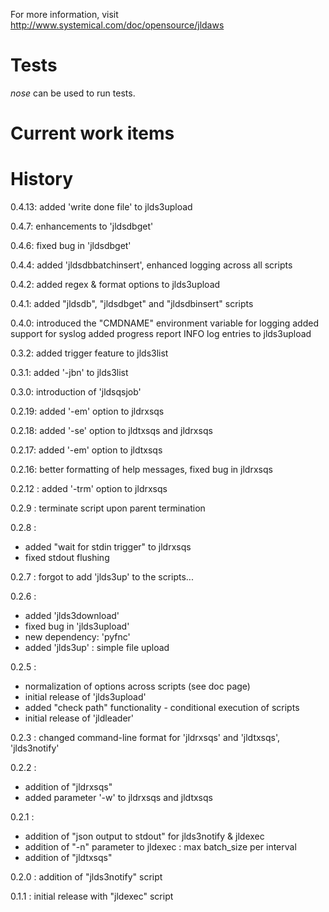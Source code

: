 For more information, visit http://www.systemical.com/doc/opensource/jldaws


Tests
=====

*nose* can be used to run tests.

Current work items
==================



History
=======

0.4.13: added 'write done file' to jlds3upload

0.4.7: enhancements to 'jldsdbget'

0.4.6: fixed bug in 'jldsdbget'

0.4.4: added 'jldsdbbatchinsert', enhanced logging across all scripts

0.4.2: added regex & format options to jlds3upload

0.4.1: added "jldsdb", "jldsdbget" and "jldsdbinsert" scripts

0.4.0: introduced the "CMDNAME" environment variable for logging
       added support for syslog
       added progress report INFO log entries to jlds3upload

0.3.2: added trigger feature to jlds3list

0.3.1: added '-jbn' to jlds3list

0.3.0: introduction of 'jldsqsjob'

0.2.19: added '-em' option to jldrxsqs

0.2.18: added '-se' option to jldtxsqs and jldrxsqs

0.2.17: added '-em' option to jldtxsqs

0.2.16: better formatting of help messages, fixed bug in jldrxsqs

0.2.12 : added '-trm' option to jldrxsqs

0.2.9 : terminate script upon parent termination

0.2.8 :

* added "wait for stdin trigger" to jldrxsqs
* fixed stdout flushing

0.2.7 : forgot to add 'jlds3up' to the scripts...

0.2.6 :

* added 'jlds3download'
* fixed bug in 'jlds3upload'
* new dependency: 'pyfnc'
* added 'jlds3up' : simple file upload

0.2.5 : 

* normalization of options across scripts (see doc page)
* initial release of 'jlds3upload'
* added "check path" functionality - conditional execution of scripts
* initial release of 'jldleader'

0.2.3 : changed command-line format for 'jldrxsqs' and 'jldtxsqs', 'jlds3notify'

0.2.2 :

* addition of "jldrxsqs"
* added parameter '-w' to jldrxsqs and jldtxsqs

0.2.1 :
 
* addition of "json output to stdout" for jlds3notify & jldexec
* addition of "-n" parameter to jldexec : max batch_size per interval
* addition of "jldtxsqs"


0.2.0 : addition of "jlds3notify" script

0.1.1 : initial release with "jldexec" script
